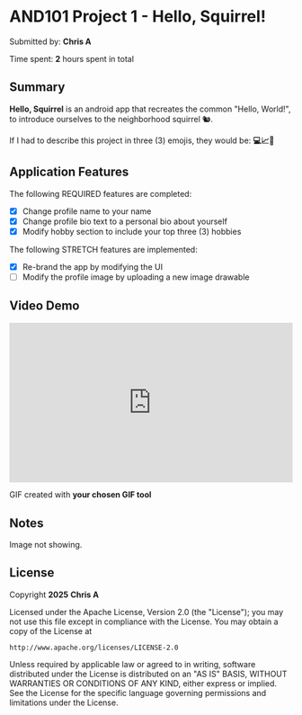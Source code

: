 # AND101 Project 1 - Hello, Squirrel!

Submitted by: **Chris A**

Time spent: **2** hours spent in total

## Summary

**Hello, Squirrel** is an android app that recreates the common "Hello, World!", to introduce ourselves to the neighborhood squirrel 🐿.

If I had to describe this project in three (3) emojis, they would be: **💻📈🎉**

## Application Features


The following REQUIRED features are completed:

- [X] Change profile name to your name
- [X] Change profile bio text to a personal bio about yourself
- [X] Modify hobby section to include your top three (3) hobbies

The following STRETCH features are implemented:

- [X] Re-brand the app by modifying the UI
- [ ] Modify the profile image by uploading a new image drawable

## Video Demo
<div style="position: relative; padding-bottom: 56.25%; height: 0;"><iframe src="https://www.loom.com/embed/7121e8cf425945bc888238108738d6e9?sid=9dc153a2-c992-41af-bc5b-d8e12a87a9a3" frameborder="0" webkitallowfullscreen mozallowfullscreen allowfullscreen style="position: absolute; top: 0; left: 0; width: 100%; height: 100%;"></iframe></div>

GIF created with **your chosen GIF tool**

<!-- Recommended tools:
- [Kap](https://getkap.co/) for macOS
- [ScreenToGif](https://www.screentogif.com/) for Windows
- [peek](https://github.com/phw/peek) for Linux. -->

## Notes

Image not showing.


## License

Copyright **2025** **Chris A**

Licensed under the Apache License, Version 2.0 (the "License");
you may not use this file except in compliance with the License.
You may obtain a copy of the License at

    http://www.apache.org/licenses/LICENSE-2.0

Unless required by applicable law or agreed to in writing, software
distributed under the License is distributed on an "AS IS" BASIS,
WITHOUT WARRANTIES OR CONDITIONS OF ANY KIND, either express or implied.
See the License for the specific language governing permissions and
limitations under the License.
